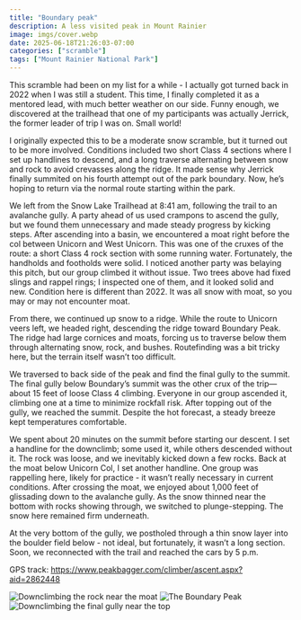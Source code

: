```yaml
---
title: "Boundary peak"
description: A less visited peak in Mount Rainier
image: imgs/cover.webp
date: 2025-06-18T21:26:03-07:00
categories: ["scramble"]
tags: ["Mount Rainier National Park"]
---
```

This scramble had been on my list for a while - I actually got turned back in 2022 when I was still a student. This time, I finally completed it as a mentored lead, with much better weather on our side. Funny enough, we discovered at the trailhead that one of my participants was actually Jerrick, the former leader of trip I was on. Small world!

I originally expected this to be a moderate snow scramble, but it turned out to be more involved. Conditions included two short Class 4 sections where I set up handlines to descend, and a long traverse alternating between snow and rock to avoid crevasses along the ridge. It made sense why Jerrick finally summited on his fourth attempt out of the park boundary. Now, he’s hoping to return via the normal route starting within the park.

We left from the Snow Lake Trailhead at 8:41 am, following the trail to an avalanche gully. A party ahead of us used crampons to ascend the gully, but we found them unnecessary and made steady progress by kicking steps. After ascending into a basin, we encountered a moat right before the col between Unicorn and West Unicorn. This was one of the cruxes of the route: a short Class 4 rock section with some running water. Fortunately, the handholds and footholds were solid. I noticed another party was belaying this pitch, but our group climbed it without issue. Two trees above had fixed slings and rappel rings; I inspected one of them, and it looked solid and new. Condition here is different than 2022. It was all snow with moat, so you may or may not encounter moat.

From there, we continued up snow to a ridge. While the route to Unicorn veers left, we headed right, descending the ridge toward Boundary Peak. The ridge had large cornices and moats, forcing us to traverse below them through alternating snow, rock, and bushes. Routefinding was a bit tricky here, but the terrain itself wasn’t too difficult.

We traversed to back side of the peak and find the final gully to the summit. The final gully below Boundary’s summit was the other crux of the trip—about 15 feet of loose Class 4 climbing. Everyone in our group ascended it, climbing one at a time to minimize rockfall risk. After topping out of the gully, we reached the summit. Despite the hot forecast, a steady breeze kept temperatures comfortable.

We spent about 20 minutes on the summit before starting our descent. I set a handline for the downclimb; some used it, while others descended without it. The rock was loose, and we inevitably kicked down a few rocks. Back at the moat below Unicorn Col, I set another handline. One group was rappelling here, likely for practice - it wasn’t really necessary in current conditions. After crossing the moat, we enjoyed about 1,000 feet of glissading down to the avalanche gully. As the snow thinned near the bottom with rocks showing through, we switched to plunge-stepping. The snow here remained firm underneath.

At the very bottom of the gully, we postholed through a thin snow layer into the boulder field below - not ideal, but fortunately, it wasn’t a long section. Soon, we reconnected with the trail and reached the cars by 5 p.m.

GPS track: https://www.peakbagger.com/climber/ascent.aspx?aid=2862448

![Downclimbing the rock near the moat](imgs/moat.webp) ![The Boundary Peak](imgs/peak.webp) ![Downclimbing the final gully near the top](imgs/gully.webp)
